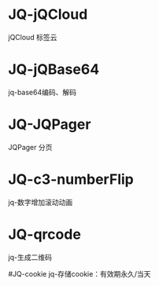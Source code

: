 # JQ-jQCloud
jQCloud 标签云

# JQ-jQBase64
jq-base64编码、解码

# JQ-JQPager
JQPager 分页

# JQ-c3-numberFlip
jq-数字增加滚动动画

# JQ-qrcode
jq-生成二维码

#JQ-cookie
jq-存储cookie：有效期永久/当天


